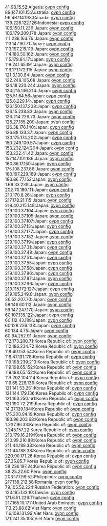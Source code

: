 41.98.15.52:Algeria: [ovpn config](vpn/41_98_15_52.ovpn)  
89.147.101.15:Australia: [ovpn config](vpn/89_147_101_15.ovpn)  
96.48.114.193:Canada: [ovpn config](vpn/96_48_114_193.ovpn)  
139.228.122.126:Indonesia: [ovpn config](vpn/139_228_122_126.ovpn)  
106.150.11.236:Japan: [ovpn config](vpn/106_150_11_236.ovpn)  
106.179.209.178:Japan: [ovpn config](vpn/106_179_209_178.ovpn)  
111.238.163.76:Japan: [ovpn config](vpn/111_238_163_76.ovpn)  
113.147.90.71:Japan: [ovpn config](vpn/113_147_90_71.ovpn)  
113.197.215.119:Japan: [ovpn config](vpn/113_197_215_119.ovpn)  
114.180.50.162:Japan: [ovpn config](vpn/114_180_50_162.ovpn)  
115.179.64.17:Japan: [ovpn config](vpn/115_179_64_17.ovpn)  
118.241.65.191:Japan: [ovpn config](vpn/118_241_65_191.ovpn)  
119.171.172.115:Japan: [ovpn config](vpn/119_171_172_115.ovpn)  
121.3.130.64:Japan: [ovpn config](vpn/121_3_130_64.ovpn)  
122.249.105.68:Japan: [ovpn config](vpn/122_249_105_68.ovpn)  
124.18.220.244:Japan: [ovpn config](vpn/124_18_220_244.ovpn)  
124.215.136.214:Japan: [ovpn config](vpn/124_215_136_214.ovpn)  
125.51.64.56:Japan: [ovpn config](vpn/125_51_64_56.ovpn)  
125.8.229.14:Japan: [ovpn config](vpn/125_8_229_14.ovpn)  
126.150.137.238:Japan: [ovpn config](vpn/126_150_137_238.ovpn)  
126.15.238.83:Japan: [ovpn config](vpn/126_15_238_83.ovpn)  
126.214.226.73:Japan: [ovpn config](vpn/126_214_226_73.ovpn)  
126.27.185.209:Japan: [ovpn config](vpn/126_27_185_209.ovpn)  
126.38.176.140:Japan: [ovpn config](vpn/126_38_176_140.ovpn)  
126.88.133.37:Japan: [ovpn config](vpn/126_88_133_37.ovpn)  
133.175.174.202:Japan: [ovpn config](vpn/133_175_174_202.ovpn)  
150.249.109.57:Japan: [ovpn config](vpn/150_249_109_57.ovpn)  
153.232.124.204:Japan: [ovpn config](vpn/153_232_124_204.ovpn)  
153.232.41.42:Japan: [ovpn config](vpn/153_232_41_42.ovpn)  
157.147.101.186:Japan: [ovpn config](vpn/157_147_101_186.ovpn)  
160.86.17.150:Japan: [ovpn config](vpn/160_86_17_150.ovpn)  
175.108.237.86:Japan: [ovpn config](vpn/175_108_237_86.ovpn)  
180.197.229.189:Japan: [ovpn config](vpn/180_197_229_189.ovpn)  
183.86.77.152:Japan: [ovpn config](vpn/183_86_77_152.ovpn)  
1.66.33.239:Japan: [ovpn config](vpn/1_66_33_239.ovpn)  
202.70.180.111:Japan: [ovpn config](vpn/202_70_180_111.ovpn)  
210.170.8.26:Japan: [ovpn config](vpn/210_170_8_26.ovpn)  
217.178.21.115:Japan: [ovpn config](vpn/217_178_21_115.ovpn)  
218.40.215.148:Japan: [ovpn config](vpn/218_40_215_148.ovpn)  
219.100.37.104:Japan: [ovpn config](vpn/219_100_37_104.ovpn)  
219.100.37.105:Japan: [ovpn config](vpn/219_100_37_105.ovpn)  
219.100.37.107:Japan: [ovpn config](vpn/219_100_37_107.ovpn)  
219.100.37.13:Japan: [ovpn config](vpn/219_100_37_13.ovpn)  
219.100.37.177:Japan: [ovpn config](vpn/219_100_37_177.ovpn)  
219.100.37.182:Japan: [ovpn config](vpn/219_100_37_182.ovpn)  
219.100.37.19:Japan: [ovpn config](vpn/219_100_37_19.ovpn)  
219.100.37.31:Japan: [ovpn config](vpn/219_100_37_31.ovpn)  
219.100.37.49:Japan: [ovpn config](vpn/219_100_37_49.ovpn)  
219.100.37.51:Japan: [ovpn config](vpn/219_100_37_51.ovpn)  
219.100.37.55:Japan: [ovpn config](vpn/219_100_37_55.ovpn)  
219.100.37.58:Japan: [ovpn config](vpn/219_100_37_58.ovpn)  
219.100.37.86:Japan: [ovpn config](vpn/219_100_37_86.ovpn)  
219.100.37.87:Japan: [ovpn config](vpn/219_100_37_87.ovpn)  
219.100.37.96:Japan: [ovpn config](vpn/219_100_37_96.ovpn)  
219.115.172.127:Japan: [ovpn config](vpn/219_115_172_127.ovpn)  
219.165.249.8:Japan: [ovpn config](vpn/219_165_249_8.ovpn)  
36.52.207.70:Japan: [ovpn config](vpn/36_52_207_70.ovpn)  
58.146.60.112:Japan: [ovpn config](vpn/58_146_60_112.ovpn)  
59.147.247.170:Japan: [ovpn config](vpn/59_147_247_170.ovpn)  
60.107.135.122:Japan: [ovpn config](vpn/60_107_135_122.ovpn)  
60.112.43.188:Japan: [ovpn config](vpn/60_112_43_188.ovpn)  
60.128.236.138:Japan: [ovpn config](vpn/60_128_236_138.ovpn)  
60.134.4.75:Japan: [ovpn config](vpn/60_134_4_75.ovpn)  
60.94.252.91:Japan: [ovpn config](vpn/60_94_252_91.ovpn)  
112.173.200.71:Korea Republic of: [ovpn config](vpn/112_173_200_71.ovpn)  
112.186.234.72:Korea Republic of: [ovpn config](vpn/112_186_234_72.ovpn)  
118.40.153.54:Korea Republic of: [ovpn config](vpn/118_40_153_54.ovpn)  
118.47.131.178:Korea Republic of: [ovpn config](vpn/118_47_131_178.ovpn)  
119.198.239.213:Korea Republic of: [ovpn config](vpn/119_198_239_213.ovpn)  
119.198.65.152:Korea Republic of: [ovpn config](vpn/119_198_65_152.ovpn)  
119.198.65.152:Korea Republic of: [ovpn config](vpn/119_198_65_152.ovpn)  
119.202.104.114:Korea Republic of: [ovpn config](vpn/119_202_104_114.ovpn)  
119.65.226.136:Korea Republic of: [ovpn config](vpn/119_65_226_136.ovpn)  
121.141.53.251:Korea Republic of: [ovpn config](vpn/121_141_53_251.ovpn)  
121.144.179.136:Korea Republic of: [ovpn config](vpn/121_144_179_136.ovpn)  
121.163.250.161:Korea Republic of: [ovpn config](vpn/121_163_250_161.ovpn)  
121.190.72.219:Korea Republic of: [ovpn config](vpn/121_190_72_219.ovpn)  
14.37.139.184:Korea Republic of: [ovpn config](vpn/14_37_139_184.ovpn)  
175.200.94.19:Korea Republic of: [ovpn config](vpn/175_200_94_19.ovpn)  
183.96.203.68:Korea Republic of: [ovpn config](vpn/183_96_203_68.ovpn)  
1.237.96.33:Korea Republic of: [ovpn config](vpn/1_237_96_33.ovpn)  
1.245.157.22:Korea Republic of: [ovpn config](vpn/1_245_157_22.ovpn)  
210.179.16.219:Korea Republic of: [ovpn config](vpn/210_179_16_219.ovpn)  
210.99.216.88:Korea Republic of: [ovpn config](vpn/210_99_216_88.ovpn)  
211.44.188.38:Korea Republic of: [ovpn config](vpn/211_44_188_38.ovpn)  
211.44.188.38:Korea Republic of: [ovpn config](vpn/211_44_188_38.ovpn)  
220.90.171.26:Korea Republic of: [ovpn config](vpn/220_90_171_26.ovpn)  
27.35.85.7:Korea Republic of: [ovpn config](vpn/27_35_85_7.ovpn)  
58.236.197.24:Korea Republic of: [ovpn config](vpn/58_236_197_24.ovpn)  
38.25.22.60:Peru: [ovpn config](vpn/38_25_22_60.ovpn)  
203.177.99.52:Philippines: [ovpn config](vpn/203_177_99_52.ovpn)  
217.138.212.58:Romania: [ovpn config](vpn/217_138_212_58.ovpn)  
79.105.52.224:Russian Federation: [ovpn config](vpn/79_105_52_224.ovpn)  
123.195.133.10:Taiwan: [ovpn config](vpn/123_195_133_10.ovpn)  
171.6.51.226:Thailand: [ovpn config](vpn/171_6_51_226.ovpn)  
217.165.10.177:United Arab Emirates: [ovpn config](vpn/217_165_10_177.ovpn)  
113.23.88.82:Viet Nam: [ovpn config](vpn/113_23_88_82.ovpn)  
116.108.131.99:Viet Nam: [ovpn config](vpn/116_108_131_99.ovpn)  
171.241.35.105:Viet Nam: [ovpn config](vpn/171_241_35_105.ovpn)  

